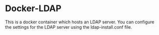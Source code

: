 # Docker-LDAP

This is a docker container which hosts an LDAP server. You can configure
the settings for the LDAP server using the ldap-install.conf file.

